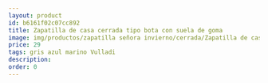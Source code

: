 ```yaml
---
layout: product
id: b6161f02c07cc892
title: Zapatilla de casa cerrada tipo bota con suela de goma
image: img/productos/zapatilla señora invierno/cerrada/Zapatilla de casa cerrada tipo bota con suela de goma=29=gris azul marino Vulladi.webp
price: 29
tags: gris azul marino Vulladi
description: 
order: 0
---
```

